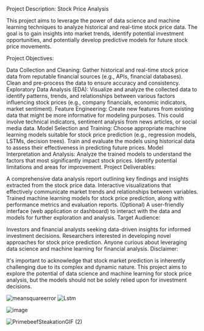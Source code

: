 Project Description: Stock Price Analysis


This project aims to leverage the power of data science and machine learning techniques to analyze historical and real-time stock price data.  The goal is to gain insights into market trends, identify potential investment opportunities, and potentially develop predictive models for future stock price movements.

Project Objectives:

Data Collection and Cleaning:
Gather historical and real-time stock price data from reputable financial sources (e.g., APIs, financial databases).
Clean and pre-process the data to ensure accuracy and consistency.
Exploratory Data Analysis (EDA):
Visualize and analyze the collected data to identify patterns, trends, and relationships between various factors influencing stock prices (e.g., company financials, economic indicators, market sentiment).
Feature Engineering:
Create new features from existing data that might be more informative for modeling purposes.
This could involve technical indicators, sentiment analysis from news articles, or social media data.
Model Selection and Training:
Choose appropriate machine learning models suitable for stock price prediction (e.g., regression models, LSTMs, decision trees).
Train and evaluate the models using historical data to assess their effectiveness in predicting future prices.
Model Interpretation and Analysis:
Analyze the trained models to understand the factors that most significantly impact stock prices.
Identify potential limitations and areas for improvement.
Project Deliverables:

A comprehensive data analysis report outlining key findings and insights extracted from the stock price data.
Interactive visualizations that effectively communicate market trends and relationships between variables.
Trained machine learning models for stock price prediction, along with performance metrics and evaluation reports.
(Optional) A user-friendly interface (web application or dashboard) to interact with the data and models for further exploration and analysis.
Target Audience:

Investors and financial analysts seeking data-driven insights for informed investment decisions.
Researchers interested in developing novel approaches for stock price prediction.
Anyone curious about leveraging data science and machine learning for financial analysis.
Disclaimer:

It's important to acknowledge that stock market prediction is inherently challenging due to its complex and dynamic nature.  This project aims to explore the potential of data science and machine learning for stock price analysis, but the models should not be solely relied upon for investment decisions.


![meansquareerror](https://github.com/coding4vinayak/coding4vinayak.github.io/assets/85548902/1b41fe40-9d55-450a-801d-2ccebd114d58)
![Lstm](https://github.com/coding4vinayak/coding4vinayak.github.io/assets/85548902/7d61426a-890b-411d-9317-18c25d2ebba3)

![image](https://github.com/coding4vinayak/coding4vinayak.github.io/assets/85548902/71cbff6b-5c18-4ecf-b598-25b0f9515928)

![PrimebeefSteakationGIF (2)](https://github.com/coding4vinayak/coding4vinayak.github.io/assets/85548902/ffbf135a-15b6-4f26-9ceb-9950374e2ce1)

